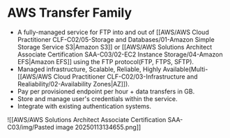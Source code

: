 # AWS Transfer Family
- A fully-managed service for FTP into and out of [[AWS/AWS Cloud Practitioner CLF-C02/05-Storage and Databases/01-Amazon Simple Storage Service S3|Amazon S3]] or [[AWS/AWS Solutions Architect Associate Certification SAA-C03/02-EC2 Instance Storage/04-Amazon EFS|Amazon EFS]] using the FTP protocol(FTP, FTPS, SFTP).
- Managed infrastructure, Scalable, Reliable, Highly Available(Multi-[[AWS/AWS Cloud Practitioner CLF-C02/03-Infrastructure and Realiability/02-Availability Zones|AZ]]).
- Pay per provisioned endpoint per hour + data transfers in GB.
- Store and manage user's credentials within the service.
- Integrate with existing authentication systems.

![[AWS/AWS Solutions Architect Associate Certification SAA-C03/img/Pasted image 20250113134655.png]]